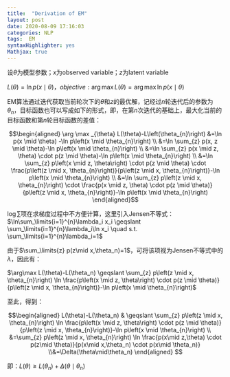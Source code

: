```yaml
---
title:  "Derivation of EM"
layout: post
date: 2020-08-09 17:16:03
categories: NLP
tags:  EM
syntaxHighlighter: yes
Mathjax: true
---
```


设$\theta$为模型参数；$x$为observed variable；$z$为latent variable

$L(\theta)= \ln p(x\mid \theta)$，$objective: \arg \max L(\theta)=\arg \max \ln p(x\mid\theta)$

EM算法通过迭代获取当前轮次下的$\theta$和$z$的最优解，记经过$n$轮迭代后的参数为$\theta_n$，目标函数也可以写成如下的形式，即，在第$n$次迭代的基础上，最大化当前的目标函数和第$n$轮目标函数的差值：

$$\begin{aligned} \arg \max _{\theta} L(\theta)-L\left(\theta_{n}\right) &=\ln p(x \mid \theta) -\ln p\left(x \mid \theta_{n}\right) \\ &=\ln \sum_{z} p(x, z \mid \theta)-\ln p\left(x \mid \theta_{n}\right) \\ &=\ln \sum_{z} p(x \mid z, \theta) \cdot p(z \mid \theta)-\ln p\left(x \mid \theta_{n}\right) \\ &=\ln \sum_{z} p\left(x \mid z, \theta\right) \cdot p(z \mid \theta) \cdot \frac{p\left(z \mid x, \theta_{n}\right)}{p\left(z \mid x, \theta_{n}\right)}-\ln p\left(x \mid \theta_{n}\right) \\ &=\ln \sum_{z} p\left(z \mid x, \theta_{n}\right) \cdot \frac{p(x \mid z, \theta) \cdot p(z \mid \theta)}{p\left(z \mid x, \theta_{n}\right)}-\ln p\left(x \mid \theta_{n}\right) \end{aligned}$$

$\log\sum$项在求梯度过程中不方便计算，这里引入Jensen不等式：$\ln\sum_\limits{i=1}^{n}\lambda_i x_i \geqslant \sum_\limits{i=1}^{n}\lambda_i\ln x_i \quad s.t. \sum_\limits{i=1}^{n}\lambda_i=1$

由于$\sum_\limits{z} p(z\mid x,\theta_n)=1$，可将该项视为Jensen不等式中的$\lambda$，因此有：

$\arg\max L(\theta)-L(\theta_n) \geqslant \sum_{z} p\left(z \mid x, \theta_{n}\right) \ln \frac{p\left(x \mid z, \theta\right) \cdot p(z \mid \theta)}{p\left(z \mid x, \theta_{n}\right)}-\ln p\left(x \mid \theta_{n}\right)$

至此，得到：

$$\begin{aligned} L(\theta)-L(\theta_n) & \geqslant \sum_{z} p\left(z \mid x, \theta_{n}\right) \ln \frac{p\left(x \mid z, \theta\right) \cdot p(z \mid \theta)}{p\left(z \mid x, \theta_{n}\right)}-\ln p\left(x \mid \theta_{n}\right) \\ &=\sum_{z} p\left(z \mid x, \theta_{n}\right) \ln \frac{p(x\mid z,\theta) \cdot p(z\mid \theta)}{p(x\mid x,\theta_n) \cdot p(x\mid \theta_n)} \\&=\Delta(\theta\mid\theta_n) \end{aligned} $$

即：$L(\theta)\geqslant L(\theta_n) +\Delta(\theta\mid\theta_n)$

